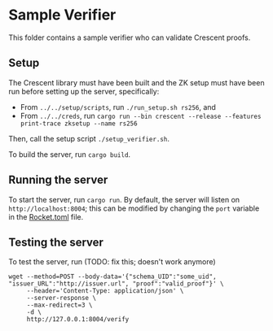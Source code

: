 # Sample Verifier

This folder contains a sample verifier who can validate Crescent proofs.

## Setup

The Crescent library must have been built and the ZK setup must have been run before setting up the server, specifically:
* From `../../setup/scripts`, run `./run_setup.sh rs256`, and 
* From `../../creds`, run `cargo run --bin crescent --release --features print-trace zksetup --name rs256`

Then, call the setup script `./setup_verifier.sh`.

To build the server, run `cargo build`.

## Running the server

To start the server, run `cargo run`. By default, the server will listen on `http://localhost:8004`; this can be modified by changing the `port` variable in the [Rocket.toml](./Rocket.toml) file.

## Testing the server

To test the server, run (TODO: fix this; doesn't work anymore)

```
wget --method=POST --body-data='{"schema_UID":"some_uid", "issuer_URL":"http://issuer.url", "proof":"valid_proof"}' \
     --header='Content-Type: application/json' \
     --server-response \
     --max-redirect=3 \
     -d \
     http://127.0.0.1:8004/verify
```